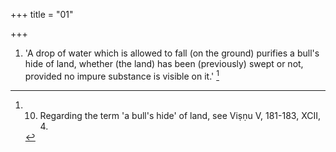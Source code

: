 +++
title = "01"

+++
1. 'A drop of water which is allowed to fall (on the ground) purifies a bull's hide of land, whether (the land) has been (previously) swept or not, provided no impure substance is visible on it.' [^1] 


[^1]:  10. Regarding the term 'a bull's hide' of land, see Viṣṇu V, 181-183, XCII, 4.
